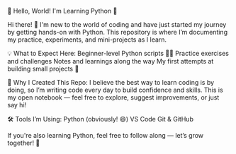👋 Hello, World! I'm Learning Python 🐍

Hi there! 👋
I'm new to the world of coding and have just started my journey by getting hands-on with Python. This repository is where I’m documenting my practice, experiments, and mini-projects as I learn.

💡 What to Expect Here:
Beginner-level Python scripts 🧑‍💻
Practice exercises and challenges
Notes and learnings along the way
My first attempts at building small projects 🚀

🌱 Why I Created This Repo:
I believe the best way to learn coding is by doing, so I’m writing code every day to build confidence and skills. This is my open notebook — feel free to explore, suggest improvements, or just say hi!

🛠 Tools I’m Using:
Python (obviously! 😄)
VS Code
Git & GitHub

If you're also learning Python, feel free to follow along — let’s grow together! 🙌
